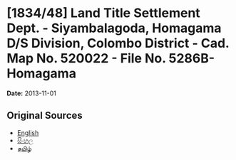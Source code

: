 # [1834/48] Land Title Settlement Dept. - Siyambalagoda, Homagama D/S Division, Colombo District - Cad. Map No. 520022 - File No. 5286B- Homagama

**Date:** 2013-11-01

## Original Sources

- [English](https://documents.gov.lk/view/extra-gazettes/2013/11/1834-48_E.pdf)
- [සිංහල](https://documents.gov.lk/view/extra-gazettes/2013/11/1834-48_S.pdf)
- [தமிழ்](https://documents.gov.lk/view/extra-gazettes/2013/11/1834-48_T.pdf)
